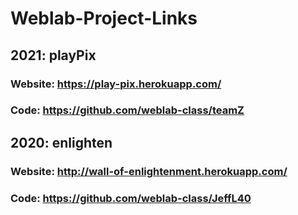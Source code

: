# Weblab-Project-Links
## 2021: playPix
### Website: https://play-pix.herokuapp.com/
### Code: https://github.com/weblab-class/teamZ
## 2020: enlighten
### Website: http://wall-of-enlightenment.herokuapp.com/
### Code: https://github.com/weblab-class/JeffL40
